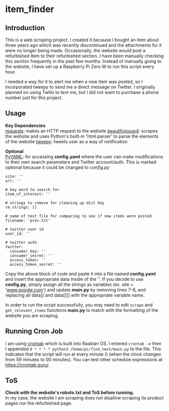 # item_finder

## Introduction
This is a web scraping project. I created it because I bought an item about three years ago which was recently discontinued and the attachments for it were no longer being made. Occasionally, the website would post a refurbished item to their refurbished section. I have been manually checking this section frequently in the past few months. Instead of manually going to the website, I have set up a Raspberry Pi Zero W to run this script every hour.

I needed a way for it to alert me when a new item was posted, so I incorporated tweepy to send me a direct message on Twitter. I originally planned on using Twilio to text me, but I did not want to purchase a phone number just for this project.

## Usage
**Key Dependencies**\
[requests](https://docs.python-requests.org/en/master/): makes an HTTP request to the website
[beautifulsoup4](https://www.crummy.com/software/BeautifulSoup/): scrapes the website and uses Python's built-in 'html.parser' to parse the elements of the website
[tweepy](https://docs.tweepy.org/en/stable/): tweets user as a way of notification

**Optional**\
[PyYAML](https://pyyaml.org/wiki/PyYAMLDocumentation): for accessing __config.yaml__ where the user can make modifications to their own search parameters and Twitter account/auth. This is marked optional because it could be changed to *config.py* 
```
site: ''
url: ''

# key word to search for
item_of_interest: ''

# strings to remove for cleaning up dict key
rm_strings: []

# name of text file for comparing to see if new items were posted
filename: 'prev.txt'

# twitter user id
user_id: ''

# twitter auth
twitter:
  consumer_key: ''
  consumer_secret: ''
  access_token: ''
  access_token_secret: ''
```
Copy the above block of code and paste it into a file named __config.yaml__ and insert the appropriate data inside of the ''. If you decide to use __config.py__, simply assign all the strings as variables (ex. site = 'www.google.com') and update __main.py__ by removing lines 7-8, and replacing all data[] and data[][] with the appropriate variable name.

In order to run the script successfully, you may need to edit `scrape` and `get_relevent_items` functions __main.py__ to match with the formatting of the website you are scraping.

## Running Cron Job ##
I am using [crontab](https://man7.org/linux/man-pages/man5/crontab.5.html) which is built into Rasbian OS. I entered `crontab -e` then I appended `0 * * * * python3 /home/pi/find_next/main.py` to the file. This indicates that the script will run at every minute 0 (when the clock changes from 59 minutes to 00 minutes). You can test other schedule expressions at https://crontab.guru/.

## ToS ##
__Check with the website's robots.txt and ToS before running.__ \
In my case, the website I am scraping does not disallow scraping its product pages nor the refurbished page.
